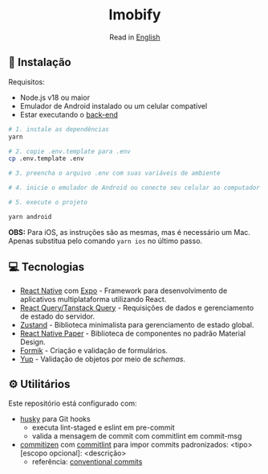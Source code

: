 <h1 align="center">Imobify</h1>
<p align="center">Read in <a href="https://github.com/imobify/imobify-app/blob/main/READ.en.md">English</a></p>

## 🔧 Instalação

Requisitos:

- Node.js v18 ou maior
- Emulador de Android instalado ou um celular compatível
- Estar executando o <a href="https://github.com/imobify/imobify-backend" target="_blank">back-end</a>

```bash
# 1. instale as dependências
yarn

# 2. copie .env.template para .env
cp .env.template .env

# 3. preencha o arquivo .env com suas variáveis de ambiente

# 4. inicie o emulador de Android ou conecte seu celular ao computador

# 5. execute o projeto

yarn android

```

**OBS:** Para iOS, as instruções são as mesmas, mas é necessário um Mac. Apenas substitua pelo comando `yarn ios` no último passo.

## 💻 Tecnologias

- [React Native](https://reactnative.dev/) com [Expo](https://expo.dev/) - Framework para desenvolvimento de aplicativos multiplataforma utilizando React.
- [React Query/Tanstack Query](https://tanstack.com/query/latest/docs/react/overview) - Requisições de dados e gerenciamento de estado do servidor.
- [Zustand](https://zustand-demo.pmnd.rs/) - Biblioteca minimalista para gerenciamento de estado global.
- [React Native Paper](https://reactnativepaper.com/) - Biblioteca de componentes no padrão Material Design.
- [Formik](https://formik.org/) - Criação e validação de formulários.
- [Yup](https://github.com/jquense/yup) - Validação de objetos por meio de *schemas*.

## ⚙️ Utilitários

Este repositório está configurado com:
 
 - [husky](https://github.com/typicode/husky) para Git hooks
    - executa lint-staged e eslint em pre-commit
    - valida a mensagem de commit com commitlint em commit-msg
 - [commitizen](https://github.com/commitizen/cz-cli) com [commitlint](https://github.com/conventional-changelog/commitlint) para impor commits padronizados: \<tipo>[escopo opcional]: \<descrição>
    - referência: [conventional commits](https://gist.github.com/Zekfad/f51cb06ac76e2457f11c80ed705c95a3)
